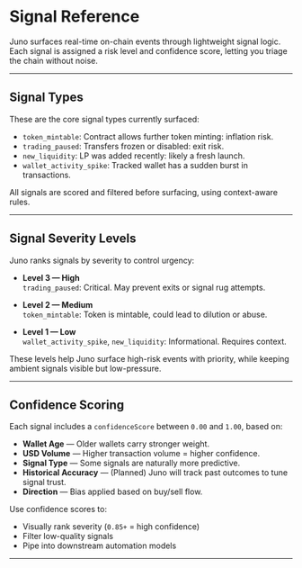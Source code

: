 # Signal Reference

Juno surfaces real-time on-chain events through lightweight signal logic. Each signal is assigned a risk level and confidence score, letting you triage the chain without noise.

---

## Signal Types

These are the core signal types currently surfaced:

- `token_mintable`: Contract allows further token minting: inflation risk.
- `trading_paused`: Transfers frozen or disabled: exit risk.
- `new_liquidity`: LP was added recently: likely a fresh launch.
- `wallet_activity_spike`: Tracked wallet has a sudden burst in transactions.

All signals are scored and filtered before surfacing, using context-aware rules.

---

## Signal Severity Levels

Juno ranks signals by severity to control urgency:

- **Level 3 — High**  
  `trading_paused`: Critical. May prevent exits or signal rug attempts.

- **Level 2 — Medium**  
  `token_mintable`: Token is mintable, could lead to dilution or abuse.

- **Level 1 — Low**  
  `wallet_activity_spike`, `new_liquidity`: Informational. Requires context.

These levels help Juno surface high-risk events with priority, while keeping ambient signals visible but low-pressure.

---

## Confidence Scoring

Each signal includes a `confidenceScore` between `0.00` and `1.00`, based on:

- **Wallet Age** — Older wallets carry stronger weight.  
- **USD Volume** — Higher transaction volume = higher confidence.  
- **Signal Type** — Some signals are naturally more predictive.  
- **Historical Accuracy** — (Planned) Juno will track past outcomes to tune signal trust.  
- **Direction** — Bias applied based on buy/sell flow.

Use confidence scores to:

- Visually rank severity (`0.85+` = high confidence)
- Filter low-quality signals
- Pipe into downstream automation models

---
